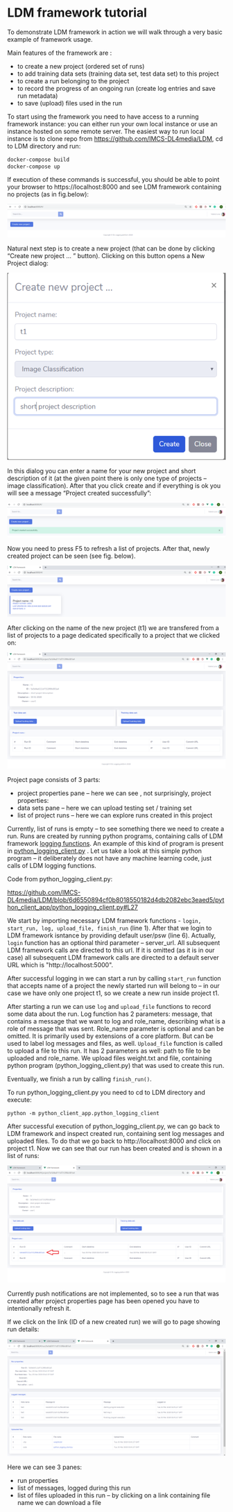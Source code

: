 # LDM framework tutorial 

To demonstrate LDM framework in action we will walk through a very basic example of framework usage.

Main features of the framework are :

- to create a new project (ordered set of runs)
- to add training data sets (training data set, test data set) to this project
- to create a run belonging to the project
- to record the progress of an ongoing run (create log entries and save run metadata)
- to save (upload) files used in the run

To start using the framework you need to have access to a running framework instance: you can either run your own local instance or use an instance hosted on some remote server. The easiest way to run local instance is to clone repo from https://github.com/IMCS-DL4media/LDM, cd to LDM directory  and run: 

```
docker-compose build 
docker-compose up
```
If execution of these commands is successful, you should be able to point your browser to https://localhost:8000  and see LDM framework containing no projects (as in fig.below):

![alt text](./create_new_proj.png "Empty list of projects")

Natural next step is to create a new project (that can be done by clicking “Create new project … ” button).  Clicking on this button opens a New Project dialog:

![alt text](./create_new_proj_window.png "Create new project dialog")

In this dialog you can enter a name for your new project and short description of it (at the given point there is only one type of projects – image classification). After that you click create and if everything is ok you will see a message  “Project created successfully”:
 
![alt text](./proj_created_success.png "Project created successfully")

Now you need to press F5 to refresh a list of projects. After that, newly created project can be seen (see fig. below).
 
![alt text](./created_proj_t1.png "List of projects with project t1")

After clicking on the name of the new project (t1) we are transfered from a list of projects to a page dedicated specifically to a project that we clicked on: 

![alt text](./proj_properties.png "Project t1 properties")
 
Project page consists of 3 parts:
- project properties pane – here we can see , not surprisingly, project properties: 
- data sets pane – here we can upload testing set / training set
- list of project runs – here we can explore runs created in this project
 
Currently, list of runs is empty – to see something there we need to create a run. Runs are created by running python programs, containing calls of LDM framework  [logging functions](./../../python_client_library/README.md).  An example of this kind of program is present in [python_logging_client.py](../../python_client_app/python_logging_client.py) . Let us take a look at this simple python program – it deliberately does not have any machine learning code, just calls of LDM logging functions.

Code from python_logging_client.py:

https://github.com/IMCS-DL4media/LDM/blob/6d6550894cf0b8018550182d4db2082ebc3eaed5/python_client_app/python_logging_client.py#L27

We start by importing necessary LDM framework functions - `login, start_run, log, upload_file, finish_run` (line 1). After that we login to LDM framework isntance by providing default user/psw (line 6). Actually, `login` function has an optional third parameter – server_url. All subsequent LDM framework calls are directed to this url. If it is omitted (as it is in our case) all subsequent LDM framework calls are directed to a default server URL which is "http://localhost:5000". 

After successful logging in we can start a run by calling `start_run` function that accepts name of a project the newly started run will belong to – in our case we have only one project t1, so we create a new run inside project t1.

After starting a run we can use `log` and `upload_file` functions to record some data about the run.  Log function has 2 parameters: message, that contains a message that we want to log  and role_name, describing what is a role of message that was sent. Role_name parameter is optional and can be omitted. It is primarily used by extensions of a core platform. But can be used to label log messages and files, as well. `Upload_file` function is called to upload a file to this run. It has 2 parameters as well: path to file to be uploaded and role_name.  We upload files weight.txt and file, containing python program (python_logging_client.py) that was used to create this run.

Eventually, we finish a run by calling `finish_run()`.

To run python_logging_client.py you need to cd to LDM directory and execute:
```
python -m python_client_app.python_logging_client
```

After successful execution of python_logging_client.py, we can go back to LDM framework and inspect created run, containing sent log messages and uploaded files. To do that we go back to http://localhost:8000 and click on project t1. Now we can see that our run has been created and is shown in a list of runs:

![alt text](./proj_properties_with_run.png "Project t1 properties with run")

Currently push notifications are not implemented, so to see a run that was created after project properties page has been opened you have to intentionally refresh it.

If we click on the link (ID of a new created run) we will go to page showing run details:

![alt text](./run_properties.png "Run properties")

Here we can see 3 panes: 
- run properties
- list of messages, logged during this run
- list of files uploaded in this run – by clicking on a link containing file name we can download a file


 

